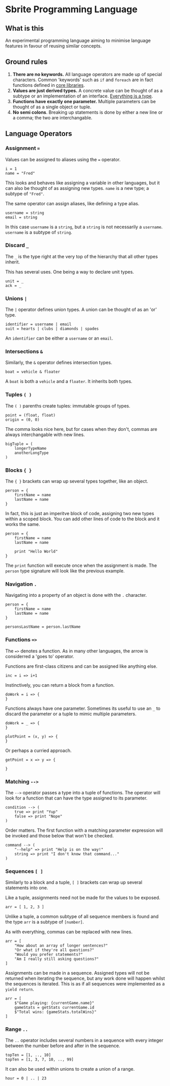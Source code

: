 # Sbrite Programming Language

## What is this

An experimental programming language aiming to minimise language features in favour of reusing similar concepts.

## Ground rules

1. **There are no keywords.** All language operators are made up of special characters. Common 'keywords' such as `if` and `foreach` are in fact functions defined in [core libraries](Core.md).
2. **Values are just derived types.** A concrete value can be thought of as a subtype or an implementation of an interface. [Everything is a type](TypeSystem.md).
3. **Functions have exactly one parameter.** Multiple parameters can be thought of as a single object or tuple.
4. **No semi colons**. Breaking up statements is done by either a new line or a comma; the two are interchangable.

## Language Operators

### Assignment `=`

Values can be assigned to aliases using the `=` operator.

```
i = 1
name = "Fred"
```

This looks and behaves like assigning a variable in other languages, but it can also be thought of as assigning new types. `name` is a new type; a subtype of `"Fred"`.

The same operator can assign aliases, like defining a type alias.

```
username = string
email = string
```

In this case `username` is a `string`, but a `string` is not necessarily a `username`. `username` is a subtype of `string`.

### Discard `_`

The `_` is the type right at the very top of the hierarchy that all other types inherit.

This has several uses. One being a way to declare unit types.

```
unit = _
ack = _
```

### Unions `|`

The `|` operator defines union types. A union can be thought of as an 'or' type.

```
identifier = username | email
suit = hearts | clubs | diamonds | spades
```

An `identifier` can be either a `username` or an `email`.

### Intersections `&`

Similarly, the `&` operator defines intersection types.

```
boat = vehicle & floater
```

A `boat` is both a `vehicle` and a `floater`. It inherits both types.

### Tuples `( )`

The `( )` parenths create tuples: immutable groups of types.

```
point = (float, float)
origin = (0, 0)
```

The comma looks nice here, but for cases when they don't, commas are always interchangable with new lines.

```
bigTuple = (
    longerTypeName
    anotherLongType
)
```

### Blocks `{ }`

The `{ }` brackets can wrap up several types together, like an object.

```
person = {
    firstName = name
    lastName = name
}
```

In fact, this is just an imperitve block of code, assigning two new types within a scoped block. You can add other lines of code to the block and it works the same.

```
person = {
    firstName = name
    lastName = name

    print "Hello World"
}
```

The `print` function will execute once when the assignment is made. The `person` type signature will look like the previous example.

### Navigation `.`

Navigating into a property of an object is done with the `.` character.

```
person = {
    firstName = name
    lastName = name
}

personsLastName = person.lastName
```

### Functions `=>`

The `=>` denotes a function. As in many other languages, the arrow is considerred a 'goes to' operator.

Functions are first-class citizens and can be assigned like anything else.

```
inc = i => i+1
```

Instinctively, you can return a block from a function.

```
doWork = i => {
}
```

Functions always have one parameter. Sometimes its useful to use an `_` to discard the parameter or a tuple to mimic multiple parameters.

```
doWork = _ => {
}

plotPoint = (x, y) => {
}
```

Or perhaps a curried approach.

```
getPoint = x => y => {
    
}
```

### Matching `-->`

The `-->` operator passes a type into a tuple of functions. The operator will look for a function that can have the type assigned to its parameter.

```
condition --> (
    true => print "Yup"
    false => print "Nope"
)
```

Order matters. The first function with a matching parameter expression will be invoked and those below that won't be checked.

```
command --> (
    "--help" => print "Help is on the way!"
    string => print "I don't know that command..."
)
```

### Sequences `[ ]`

Similarly to a block and a tuple, `[ ]` brackets can wrap up several statements into one.

Like a tuple, assignments need not be made for the values to be exposed.

```
arr = [ 1, 2, 3 ]
```

Unlike a tuple, a common subtype of all sequence members is found and the type `arr` is a subtype of `[number]`.

As with everything, commas can be replaced with new lines.

```
arr = [
    "How about an array of longer sentences?"
    "Or what if they're all questions?"
    "Would you prefer statements?"
    "Am I really still asking questions?"
]
```

Assignments can be made in a sequence. Assigned types will not be returned when iterating the sequence, but any work done will happen whilst the sequences is iterated. This is as if all sequences were implemented as a `yield return`.

```
arr = [
    $"Game playing: {currentGame.name}"
    gameStats = getStats currentGame.id
    $"Total wins: {gameStats.totalWins}"
]
```

### Range `..`

The `..` operator includes several numbers in a sequence with every integer between the number before and after in the sequence.

```
topTen = [1, .., 10]
topTen = [1, 3, 7, 10, .., 99]
```

It can also be used within unions to create a union of a range.

```
hour = 0 | .. | 23
```

